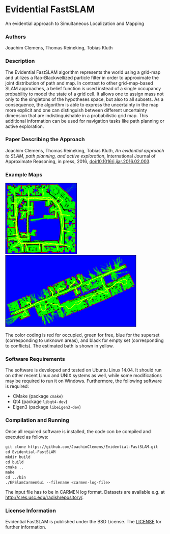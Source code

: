 # Evidential FastSLAM
An evidential approach to Simultaneous Localization and Mapping

### Authors

Joachim Clemens, Thomas Reineking, Tobias Kluth

### Description 

The Evidential FastSLAM algorithm represents the world using a grid-map and utilizes a Rao-Blackwellized particle filter in order to approximate the joint distribution of path and map.
In contrast to other grid-map-based SLAM approaches, a belief function is used instead of a single occupancy probability to model the state of a grid cell.
It allows one to assign mass not only to the singletons of the hypotheses space, but also to all subsets.
As a consequence, the algorithm is able to express the uncertainty in the map more explicit and one can distinguish between different uncertainty dimension that are indistinguishable in a probabilistic grid map.
This additional information can be used for navigation tasks like path planning or active exploration.

### Paper Describing the Approach

Joachim Clemens, Thomas Reineking, Tobias Kluth, *An evidential approach to SLAM, path planning, and active exploration*, International Journal of Approximate Reasoning, in press, 2016, [doi:10.1016/j.ijar.2016.02.003](http://dx.doi.org/10.1016/j.ijar.2016.02.003).


### Example Maps

![Intel](/images/intel.png)
![Cartesium](/images/cartesium.png)

The color coding is red for occupied, green for free, blue for the superset (corresponding to unknown areas), and black for empty set (corresponding to conflicts).
The estimated bath is shown in yellow.

### Software Requirements

The software is developed and tested on Ubuntu Linux 14.04.
It should run on other recent Linux and UNIX systems as well, while some modifications may be required to run it on Windows.
Furthermore, the following software is required:

* CMake (package `cmake`)
* Qt4 (package `libqt4-dev`)
* Eigen3 (package `libeigen3-dev`)

### Compilation and Running

Once all required software is installed, the code con be compiled and executed as follows:

```
git clone https://github.com/JoachimClemens/Evidential-FastSLAM.git
cd Evidential-FastSLAM
mkdir build
cd build
cmake ..
make
cd ../bin
./EFSlamCarmenGui --filename <carmen-log-file>
```

The input file has to be in CARMEN log format.
Datasets are available e.g. at http://cres.usc.edu/radishrepository/.

### License Information

Evidential FastSLAM is published under the BSD License. The [LICENSE](LICENSE) for further information.
